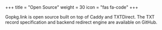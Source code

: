 +++
title = "Open Source"
weight = 30
icon = "fas fa-code"
+++

Gopkg.link is open source built on top of Caddy and TXTDirect. The TXT record specification and backend redirect engine are available on GitHub.
